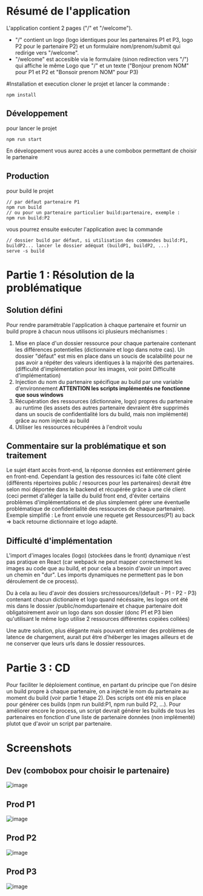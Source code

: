 # Résumé de l'application

L'application contient 2 pages ("/" et "/welcome").

- "/" contient un logo (logo identiques pour les partenaires P1 et P3, logo P2 pour le partenaire P2) et un formulaire nom/prenom/submit qui redirige vers "/welcome".
- "/welcome" est accesible via le formulaire (sinon redirection vers "/") qui affiche le même Logo que "/" et un texte ("Bonjour prenom NOM" pour P1 et P2 et "Bonsoir prenom NOM" pour P3)

#Installation et execution
cloner le projet et lancer la commande :

```
npm install
```

## Développement

pour lancer le projet

```
npm run start
```

En développement vous aurez accès a une combobox permettant de choisir le partenaire

## Production

pour build le projet

```
// par défaut partenaire P1
npm run build
// ou pour un partenaire particulier build:partenaire, exemple :
npm run build:P2
```

vous pourrez ensuite exécuter l'application avec la commande

```
// dossier build par défaut, si utilisation des commandes build:P1, buildP2... lancer le dossier adéquat (buildP1, buildP2, ...)
serve -s build
```

# Partie 1 : Résolution de la problématique

## Solution défini

Pour rendre paramétrable l'application à chaque partenaire et fournir un build propre à chacun nous utilisons ici plusieurs méchanismes :

1. Mise en place d'un dossier ressource pour chaque partenaire contenant les différences potentielles (dictionnaire et logo dans notre cas). Un dossier "défaut" est mis en place dans un soucis de scalabilité pour ne pas avoir a répéter des valeurs identiques à la majorité des partenaires. (difficulté d'implémentation pour les images, voir point Difficulté d'implémentation)
2. Injection du nom du partenaire spécifique au build par une variable d'environnement **ATTENTION les scripts implémentés ne fonctionne que sous windows**
3. Récupération des ressources (dictionnaire, logo) propres du partenaire au runtime (les assets des autres partenaire devraient être supprimés dans un soucis de confidentialité lors du build, mais non implémenté) grâce au nom injecté au build
4. Utiliser les ressources récupérées à l'endroit voulu

## Commentaire sur la problématique et son traitement

Le sujet étant accès front-end, la réponse données est entièrement gérée en front-end. Cependant la gestion des ressources ici faite côté client (différents répertoires public / resources pour les partenaires) devrait être selon moi déportée dans le backend et récupérée grâce à une clé client (ceci permet d'alléger la taille du build front end, d'éviter certains problèmes d'implémentations et de plus simplement gérer une éventuelle problématique de confidentialité des ressources de chaque partenaire). Exemple simplifié :
Le front envoie une requete get Ressources(P1) au back => back retourne dictionnaire et logo adapté.

## Difficulté d'implémentation

L'import d'images locales (logo) (stockées dans le front) dynamique n'est pas pratique en React (car webpack ne peut mapper correctement les images au code que au build, et pour cela a besoin d'avoir un import avec un chemin en "dur". Les imports dynamiques ne permettent pas le bon déroulement de ce process).

Du à cela au lieu d'avoir des dossiers src/ressources/(default - P1 - P2 - P3) contenant chacun dictionaire et logo quand nécéssaire, les logos ont été mis dans le dossier /public/nomdupartenaire et chaque partenaire doit obligatoirement avoir un logo dans son dossier (donc P1 et P3 bien qu'utilisant le même logo utilise 2 ressources différentes copiées collées)

Une autre solution, plus élégante mais pouvant entrainer des problèmes de latence de chargement, aurait put être d'héberger les images ailleurs et de ne conserver que leurs urls dans le dossier ressources.

# Partie 3 : CD

Pour faciliter le déploiement continue, en partant du principe que l'on désire un build propre à chaque partenaire, on a injecté le nom du partenaire au moment du build (voir partie 1 étape 2). Des scripts ont été mis en place pour générer ces builds (npm run build:P1, npm run build P2, ...). Pour améliorer encore le process, un script devrait générer les builds de tous les partenaires en fonction d'une liste de partenaire données (non implémenté) plutot que d'avoir un script par partenaire.

# Screenshots

## Dev (combobox pour choisir le partenaire)

![image](https://user-images.githubusercontent.com/34136072/113478090-e39a4980-9486-11eb-977d-c2ac689dd66c.png)

## Prod P1

![image](https://user-images.githubusercontent.com/34136072/113478048-a5048f00-9486-11eb-8263-3828855e6af5.png)

## Prod P2

![image](https://user-images.githubusercontent.com/34136072/113478066-ba79b900-9486-11eb-91dc-dce2c5fd4dd9.png)

## Prod P3

![image](https://user-images.githubusercontent.com/34136072/113478076-c8c7d500-9486-11eb-8018-3f13e5ac7163.png)
